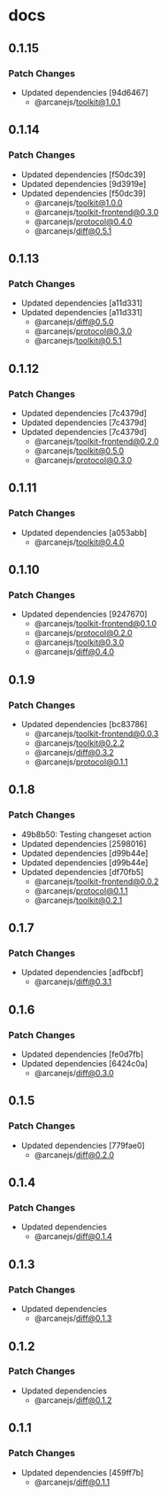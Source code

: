 # docs

## 0.1.15

### Patch Changes

- Updated dependencies [94d6467]
  - @arcanejs/toolkit@1.0.1

## 0.1.14

### Patch Changes

- Updated dependencies [f50dc39]
- Updated dependencies [9d3919e]
- Updated dependencies [f50dc39]
  - @arcanejs/toolkit@1.0.0
  - @arcanejs/toolkit-frontend@0.3.0
  - @arcanejs/protocol@0.4.0
  - @arcanejs/diff@0.5.1

## 0.1.13

### Patch Changes

- Updated dependencies [a11d331]
- Updated dependencies [a11d331]
  - @arcanejs/diff@0.5.0
  - @arcanejs/protocol@0.3.0
  - @arcanejs/toolkit@0.5.1

## 0.1.12

### Patch Changes

- Updated dependencies [7c4379d]
- Updated dependencies [7c4379d]
- Updated dependencies [7c4379d]
  - @arcanejs/toolkit-frontend@0.2.0
  - @arcanejs/toolkit@0.5.0
  - @arcanejs/protocol@0.3.0

## 0.1.11

### Patch Changes

- Updated dependencies [a053abb]
  - @arcanejs/toolkit@0.4.0

## 0.1.10

### Patch Changes

- Updated dependencies [9247670]
  - @arcanejs/toolkit-frontend@0.1.0
  - @arcanejs/protocol@0.2.0
  - @arcanejs/toolkit@0.3.0
  - @arcanejs/diff@0.4.0

## 0.1.9

### Patch Changes

- Updated dependencies [bc83786]
  - @arcanejs/toolkit-frontend@0.0.3
  - @arcanejs/toolkit@0.2.2
  - @arcanejs/diff@0.3.2
  - @arcanejs/protocol@0.1.1

## 0.1.8

### Patch Changes

- 49b8b50: Testing changeset action
- Updated dependencies [2598016]
- Updated dependencies [d99b44e]
- Updated dependencies [d99b44e]
- Updated dependencies [df70fb5]
  - @arcanejs/toolkit-frontend@0.0.2
  - @arcanejs/protocol@0.1.1
  - @arcanejs/toolkit@0.2.1

## 0.1.7

### Patch Changes

- Updated dependencies [adfbcbf]
  - @arcanejs/diff@0.3.1

## 0.1.6

### Patch Changes

- Updated dependencies [fe0d7fb]
- Updated dependencies [6424c0a]
  - @arcanejs/diff@0.3.0

## 0.1.5

### Patch Changes

- Updated dependencies [779fae0]
  - @arcanejs/diff@0.2.0

## 0.1.4

### Patch Changes

- Updated dependencies
  - @arcanejs/diff@0.1.4

## 0.1.3

### Patch Changes

- Updated dependencies
  - @arcanejs/diff@0.1.3

## 0.1.2

### Patch Changes

- Updated dependencies
  - @arcanejs/diff@0.1.2

## 0.1.1

### Patch Changes

- Updated dependencies [459ff7b]
  - @arcanejs/diff@0.1.1
